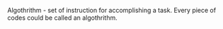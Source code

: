 Algothrithm - set of instruction for accomplishing a task. Every piece of codes could be called an algothrithm.
